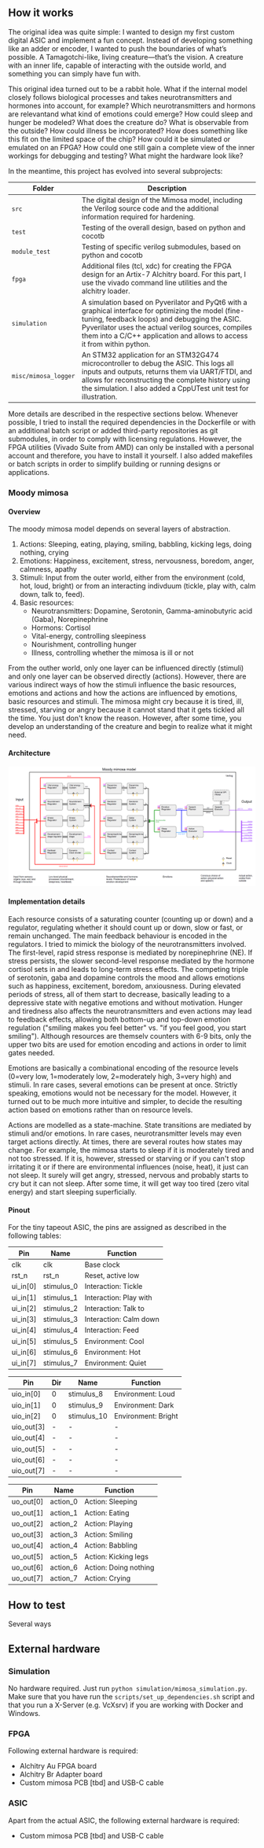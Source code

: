 <!---

This file is used to generate your project datasheet. Please fill in the information below and delete any unused
sections.

You can also include images in this folder and reference them in the markdown. Each image must be less than
512 kb in size, and the combined size of all images must be less than 1 MB.
-->

## How it works

The original idea was quite simple: I wanted to design my first custom digital ASIC and implement a fun concept. Instead of developing something like an adder or encoder, I wanted to push the boundaries of what’s possible. A Tamagotchi-like, living creature—that’s the vision. A creature with an inner life, capable of interacting with the outside world, and something you can simply have fun with.

This original idea turned out to be a rabbit hole. What if the internal model closely follows biological processes and takes neurotransmitters and hormones into account, for example? Which neurotransmitters and hormons are relevantand what kind of emotions could emerge? How could sleep and hunger be modeled? What does the creature do? What is observable from the outside? How could illness be incorporated? How does something like this fit on the limited space of the chip? How could it be simulated or emulated on an FPGA? How could one still gain a complete view of the inner workings for debugging and testing? What might the hardware look like?

In the meantime, this project has evolved into several subprojects:

| Folder | Description |
| ------ | ----------- |
| `src`  | The digital design of the Mimosa model, including the Verilog source code and the additional information required for hardening. |
| `test` | Testing of the overall design, based on python and cocotb |
| `module_test`  | Testing of specific verilog submodules, based on python and cocotb |
| `fpga` | Additional files (tcl, xdc) for creating the FPGA design for an Artix-7 Alchitry board. For this part, I use the vivado command line utilities and the alchitry loader.|
| `simulation` | A simulation based on Pyverilator and PyQt6 with a graphical interface for optimizing the model (fine-tuning, feedback loops) and debugging the ASIC. Pyverilator uses the actual verilog sources, compiles them into a C/C++ application and allows to access it from within python. |
|`misc/mimosa_logger` | An STM32 application for an STM32G474 microcontroller to debug the ASIC. This logs all inputs and outputs, returns them via UART/FTDI, and allows for reconstructing the complete history using the simulation. I also added a CppUTest unit test for illustration.|

More details are described in the respective sections below. Whenever possible, I tried to install the required dependencies in the Dockerfile or with an additional batch script or added third-party repositories as git submodules, in order to comply with licensing regulations. However, the FPGA utilities (Vivado Suite from AMD) can only be installed with a personal account and therefore, you have to install it yourself. I also added makefiles or batch scripts in order to simplify building or running designs or applications.

### Moody mimosa

#### Overview

The moody mimosa model depends on several layers of abstraction. 

1. Actions: Sleeping, eating, playing, smiling, babbling, kicking legs, doing nothing, crying
2. Emotions: Happiness, excitement, stress, nervousness, boredom, anger, calmness, apathy
3. Stimuli: Input from the outer world, either from the environment (cold, hot, loud, bright) or 
   from an interacting indivduum (tickle, play with, calm down, talk to, feed). 
4. Basic resources: 
   - Neurotransmitters: Dopamine, Serotonin, Gamma-aminobutyric acid (Gaba), Norepinephrine
   - Hormons: Cortisol
   - Vital-energy, controlling sleepiness
   - Nourishment, controlling hunger
   - Illness, controlling whether the mimosa is ill or not

From the outher world, only one layer can be influenced directly (stimuli) and only one layer can be observed directly (actions). However, there are various indirect ways of how the stimuli influence the basic resources, emotions and actions and how the actions are influenced by emotions, basic resources and stimuli. The mimosa might cry because it is tired, ill, stressed, starving or angry because it cannot stand that it gets tickled all the time. You just don't know the reason. However, after some time, you develop an understanding of the creature and begin to realize what it might need.

#### Architecture

![](figs/Mimosa_model_v1.1.png)

#### Implementation details

Each resource consists of a saturating counter (counting up or down) and a regulator, regulating whether it should count up or down, slow or fast, or remain unchanged. The main feedback behaviour is encoded in the regulators. I tried to mimick the biology of the neurotransmitters involved. The first-level, rapid stress response is mediated by norepinephrine (NE). If stress persists, the slower second-level response mediated by the hormone cortisol sets in and leads to long-term stress effects. The competing triple of serotonin, gaba and dopamine controls the mood and allows emotions such as happiness, excitement, boredom, anxiousness. During elevated periods of stress, all of them start to decrease, basically leading to a depressive state with negative emotions and without motivation. Hunger and tiredness also affects the neurotransmitters and even actions may lead to feedback effects, allowing both bottom-up and top-down emotion regulation ("smiling makes you feel better" vs. "if you feel good, you start smiling"). Although resources are themselv counters with 6-9 bits, only the upper two bits are used for emotion encoding and actions in order to limit gates needed. 

Emotions are basically a combinational encoding of the resource levels (0=very low, 1=moderately low, 2=moderately high, 3=very high) and stimuli. In rare cases, several emotions can be present at once. Strictly speaking, emotions would not be necessary for the model. However, it turned out to be much more intuitive and simpler, to decide the resulting action based on emotions rather than on resource levels.

Actions are modelled as a state-machine. State transitions are mediated by stimuli and/or emotions. In rare cases, neurotransmitter levels may even target actions directly. At times, there are several routes how states may change. For example, the mimosa starts to sleep if it is moderately tired and not too stressed. If it is, however, stressed or starving or if you can't stop irritating it or if there are environmental influences (noise, heat), it just can not sleep. It surely will get angry, stressed, nervous and probably starts to cry but it can not sleep. After some time, it will get way too tired (zero vital energy) and start sleeping superficially.

#### Pinout

For the tiny tapeout ASIC, the pins are assigned as described in the following tables:

| Pin      | Name        | Function                    |
| -------- | -------     | --------------------------- |
| clk      | clk         | Base clock                  |
| rst_n    | rst_n       | Reset, active low           |
| ui_in[0] | stimulus_0  | Interaction: Tickle         |
| ui_in[1] | stimulus_1  | Interaction: Play with      |
| ui_in[2] | stimulus_2  | Interaction: Talk to        |
| ui_in[3] | stimulus_3  | Interaction: Calm down      |
| ui_in[4] | stimulus_4  | Interaction: Feed           |
| ui_in[5] | stimulus_5  | Environment: Cool           |
| ui_in[6] | stimulus_6  | Environment: Hot            |
| ui_in[7] | stimulus_7  | Environment: Quiet          |

| Pin        | Dir | Name        | Function            |
| ---------- | --- | ----------- | ------------------- |
| uio_in[0]  | 0   | stimulus_8  | Environment: Loud   |
| uio_in[1]  | 0   | stimulus_9  | Environment: Dark   |
| uio_in[2]  | 0   | stimulus_10 | Environment: Bright |
| uio_out[3] | -   | -           | -                   |
| uio_out[4] | -   | -           | -                   |
| uio_out[5] | -   | -           | -                   |
| uio_out[6] | -   | -           | -                   |
| uio_out[7] | -   | -           | -                   |

| Pin       | Name       | Function                    |
| --------- | -------    | --------------------------- |
| uo_out[0] | action_0   | Action: Sleeping            |
| uo_out[1] | action_1   | Action: Eating              |
| uo_out[2] | action_2   | Action: Playing             |
| uo_out[3] | action_3   | Action: Smiling             |
| uo_out[4] | action_4   | Action: Babbling            |
| uo_out[5] | action_5   | Action: Kicking legs        |
| uo_out[6] | action_6   | Action: Doing nothing       |
| uo_out[7] | action_7   | Action: Crying              |


## How to test

Several ways

## External hardware

### Simulation
No hardware required. Just run `python simulation/mimosa_simulation.py`. Make sure that you have run the `scripts/set_up_dependencies.sh` script and that you run a X-Server (e.g. VcXsrv) if you are working with Docker and Windows.

### FPGA

Following external hardware is required: 

- Alchitry Au FPGA board
- Alchitry Br Adapter board
- Custom mimosa PCB [tbd] and USB-C cable

### ASIC

Apart from the actual ASIC, the following external hardware is required:

- Custom mimosa PCB [tbd] and USB-C cable